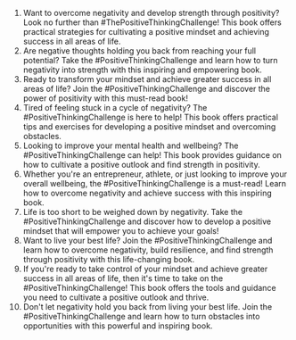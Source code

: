 1. Want to overcome negativity and develop strength through positivity? Look no further than #ThePositiveThinkingChallenge! This book offers practical strategies for cultivating a positive mindset and achieving success in all areas of life.
2. Are negative thoughts holding you back from reaching your full potential? Take the #PositiveThinkingChallenge and learn how to turn negativity into strength with this inspiring and empowering book.
3. Ready to transform your mindset and achieve greater success in all areas of life? Join the #PositiveThinkingChallenge and discover the power of positivity with this must-read book!
4. Tired of feeling stuck in a cycle of negativity? The #PositiveThinkingChallenge is here to help! This book offers practical tips and exercises for developing a positive mindset and overcoming obstacles.
5. Looking to improve your mental health and wellbeing? The #PositiveThinkingChallenge can help! This book provides guidance on how to cultivate a positive outlook and find strength in positivity.
6. Whether you're an entrepreneur, athlete, or just looking to improve your overall wellbeing, the #PositiveThinkingChallenge is a must-read! Learn how to overcome negativity and achieve success with this inspiring book.
7. Life is too short to be weighed down by negativity. Take the #PositiveThinkingChallenge and discover how to develop a positive mindset that will empower you to achieve your goals!
8. Want to live your best life? Join the #PositiveThinkingChallenge and learn how to overcome negativity, build resilience, and find strength through positivity with this life-changing book.
9. If you're ready to take control of your mindset and achieve greater success in all areas of life, then it's time to take on the #PositiveThinkingChallenge! This book offers the tools and guidance you need to cultivate a positive outlook and thrive.
10. Don't let negativity hold you back from living your best life. Join the #PositiveThinkingChallenge and learn how to turn obstacles into opportunities with this powerful and inspiring book.
